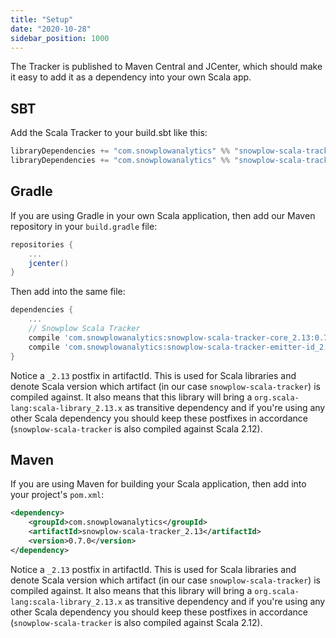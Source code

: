 ```yaml
---
title: "Setup"
date: "2020-10-28"
sidebar_position: 1000
---
```


The Tracker is published to Maven Central and JCenter, which should make it easy to add it as a dependency into your own Scala app.

## SBT

Add the Scala Tracker to your build.sbt like this:

```scala
libraryDependencies += "com.snowplowanalytics" %% "snowplow-scala-tracker-core" % "0.7.0"
libraryDependencies += "com.snowplowanalytics" %% "snowplow-scala-tracker-emitter-id" % "0.7.0"
```

## Gradle

If you are using Gradle in your own Scala application, then add our Maven repository in your `build.gradle` file:

```gradle
repositories {
    ...
    jcenter()
}
```

Then add into the same file:

```gradle
dependencies {
    ...
    // Snowplow Scala Tracker
    compile 'com.snowplowanalytics:snowplow-scala-tracker-core_2.13:0.7.0'
    compile 'com.snowplowanalytics:snowplow-scala-tracker-emitter-id_2.13:0.7.0'
}
```

Notice a `_2.13` postfix in artifactId. This is used for Scala libraries and denote Scala version which artifact (in our case `snowplow-scala-tracker`) is compiled against. It also means that this library will bring a `org.scala-lang:scala-library_2.13.x` as transitive dependency and if you're using any other Scala dependency you should keep these postfixes in accordance (`snowplow-scala-tracker` is also compiled against Scala 2.12).

## Maven

If you are using Maven for building your Scala application, then add into your project's `pom.xml`:

```xml
<dependency>
    <groupId>com.snowplowanalytics</groupId>
    <artifactId>snowplow-scala-tracker_2.13</artifactId>
    <version>0.7.0</version>
</dependency>
```

Notice a `_2.13` postfix in artifactId. This is used for Scala libraries and denote Scala version which artifact (in our case `snowplow-scala-tracker`) is compiled against. It also means that this library will bring a `org.scala-lang:scala-library_2.13.x` as transitive dependency and if you're using any other Scala dependency you should keep these postfixes in accordance (`snowplow-scala-tracker` is also compiled against Scala 2.12).
